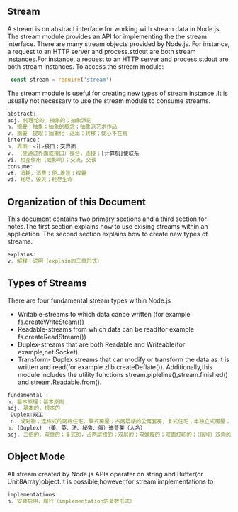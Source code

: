 ## Stream 
A stream is on abstract interface for working with stream data in Node.js.
The stream module provides an API for implementing the the stream interface.
There are many stream objects provided by Node.js. For instance, a request to an HTTP server and process.stdout are both stream instances.For instance, a request to an HTTP server and process.stdout are both stream instances.
To access the stream module: 
````js
 const stream = require('stream')
`````
The stream module is useful for creating new types of stream instance .It is usually not necessary to use the stream module to consume streams.
```js
abstract:
adj. 纯理论的；抽象的；抽象派的
n. 摘要；抽象；抽象的概念；抽象派艺术作品
v. 摘要；提取；抽象化；退出；转移；使心不在焉
interface：
n. 界面；<计>接口；交界面
v. （使通过界面或接口）接合，连接；[计算机]使联系
vi. 相互作用（或影响）；交流，交谈
consume:
vt. 消耗，消费；使…着迷；挥霍
vi. 耗尽，毁灭；耗尽生命
```
## Organization of this Document 
This document contains two primary sections and a third section for notes.The first section explains how to use exising streams within an application .The second section explains how to create new types of streams.

```js
explains:
v. 解释；说明（explain的三单形式）
````
## Types of Streams 
There are four fundamental stream types within Node.js
- Writable-streams to which data canbe written (for example fs.createWriteSteam())
- Readable-streams from which data can be read(for example fs.createReadStream())
- Duplex-streams that are both Readable and Writeable(for example,net.Socket)
- Transform- Duplex streams that can modify or transform the data as it is written and read(for example zlib.createDeflate()).
Additionally,this module includes the utility functions stream.pipleline(),stream.finished() and stream.Readable.from().
```js
fundamental :
n. 基本原理；基本原则
adj. 基本的，根本的
 Duplex:双工
 n. 成对物；连栋式的两栋住宅，联式房屋；占两层楼的公寓套房，复式住宅；半独立式房屋；双股多核苷酸分子
n. (Duplex) （美、英、法、秘鲁、俄）迪普莱（人名）
adj. 二倍的，双重的；复式的，占两层楼的；双层的；双螺旋的；双面打印的；（信号）双向的
````

## Object Mode
All stream created by Node.js APIs operater on string and Buffer(or Unit8Array)object.It is possible,however,for stream implementations to
```js
implementations:
n. 安装启用，履行（implementation的复数形式）

````